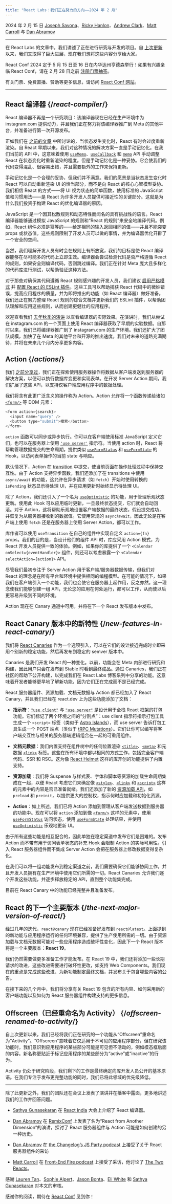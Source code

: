 ```yaml
---
title: "React Labs：我们正在努力的方向——2024 年 2 月"
---
```


2024 年 2 月 15 日 [Joseph Savona](https://twitter.com/en_JS)、[Ricky Hanlon](https://twitter.com/rickhanlonii)、[Andrew Clark](https://twitter.com/acdlite)、[Matt Carroll](https://twitter.com/mattcarrollcode) 与 [Dan Abramov](https://twitter.com/dan_abramov)

---

<Intro>

在 React Labs 的文章中，我们讲述了正在进行研究与开发的项目。自 [上次更新](/blog/2023/03/22/react-labs-what-we-have-been-working-on-march-2023) 以来，我们又取得了巨大进展，现在我们想将这些内容分享给大家。

</Intro>

<Note>

React Conf 2024 定于 5 月 15 日至 16 日在内华达州亨德森举行！如果有兴趣亲临 React Conf，请在 2 月 28 日之前 [注册门票抽签](https://forms.reform.app/bLaLeE/react-conf-2024-ticket-lottery/1aRQLK)。

有关门票、免费直播、赞助等更多信息，请访问 [React Conf 网站](https://conf.react.dev)。

</Note>

---

## React 编译器 {/*react-compiler*/}

React 编译器不再是一个研究项目：该编译器现在已经在生产环境中为 instagram.com 提供动力，并且我们正在努力将该编译器推广到 Meta 的其他平台，并准备进行第一次开源发布。

正如我们在 [之前的文章](/blog/2023/03/22/react-labs-what-we-have-been-working-on-march-2023#react-optimizing-compiler) 中所讨论的，当状态发生变化时，React 有时会过度重新渲染。自 React 早期以来，我们对这种情况的解决方案一直是手动记忆化。在我们当前的 API 中，这意味着使用 [`useMemo`](/reference/react/useMemo)、[`useCallback`](/reference/react/useCallback) 和 [`memo`](/reference/react/memo) API 手动调整 React 在状态变化时重新渲染的程度。但是手动记忆化是一种妥协。它会使我们的代码变得混乱、很容易出错，并且需要额外的工作来保持更新。

手动记忆化是一个合理的妥协，但我们并不满意。我们的愿景是当状态发生变化时 React 可以自动重新渲染 UI 的恰当部分，而不是向 React 的核心心智模型妥协。我们相信 React 的方式——将 UI 视为状态的简单函数，使用标准的 JavaScript 值和习惯用法——是 React 为许多开发人员提供可接近性的关键部分。这就是为什么我们投资于构建 React 的优化编译器的原因。

JavaScript 是一个因其松散规则和动态特性而闻名的具有挑战性的语言。React 编译器能够通过模拟 JavaScript 的规则和“React 的规则”来安全地编译代码。例如，React 组件必须是幂等的——给定相同的输入返回相同的值——并且不能突变 props 或状态值。这些规则限制了开发人员可以做的事情，并为编译器优化开辟了一个安全的空间。

当然，我们理解开发人员有时会在规则上有所放宽，我们的目标是使 React 编译器能够在尽可能多的代码上立即生效。编译器会尝试检测代码是否严格遵循 React 的规则，如果安全则编译代码，否则跳过编译。我们正在针对 Meta 庞大且多样化的代码库进行测试，以帮助验证这种方法。

对于那些对确保其代码遵循 React 规则感兴趣的开发人员，我们建议 [启用严格模式](/reference/react/StrictMode) 并 [配置 React 的 ESLint 插件](/learn/editor-setup#linting)。这些工具可以帮助捕获 React 代码中的微妙错误，提高应用程序的质量，并为即将推出的功能（如 React 编译器）做好准备。我们还正在努力整理 React 规则的综合文档并更新我们的 ESLint 插件，以帮助团队理解和应用这些规则，从而创建更健壮的应用程序。

欢迎查看我们 [去年秋季的演讲](https://www.youtube.com/watch?v=qOQClO3g8-Y) 以查看编译器的实际效果。在演讲时，我们从尝试在 instagram.com 的一个页面上使用 React 编译器获取了早期的实验数据。自那时以来，我们已将编译器推广到了 instagram.com 的生产环境。我们还扩大了团队规模，加快了在 Meta 的其他平台和开源的推出速度。我们对未来的道路充满期待，并将在未来几个月内分享更多内容。

## Action {/*actions*/}


我们 [之前分享过](/blog/2023/03/22/react-labs-what-we-have-been-working-on-march-2023#react-server-components)，我们正在探索使用服务器操作将数据从客户端发送到服务器的解决方案，以便可以执行数据库变更和实现表单。在开发 Server Action 期间，我们扩展了这些 API，以支持仅客户端应用程序中的数据处理。

我们将含有此更广泛含义的操作称为 Action。Action 允许将一个函数传递给诸如 [`<form/>`](/reference/react-dom/components/form) 等 DOM 元素：

```js
<form action={search}>
  <input name="query" />
  <button type="submit">搜索</button>
</form>
```

`action` 函数可以同步或异步执行。你可以在客户端使用标准 JavaScript 定义它们，也可以在服务器上使用 [`'use server'`](/reference/react/use-server) 指示符。当使用 action 时，React 将帮助管理数据提交的生命周期，提供类似 [`useFormStatus`](/reference/react-dom/hooks/useFormStatus) 和 [`useFormState`](/reference/react-dom/hooks/useFormState) 的 Hook，以访问表单操作的当前 state 与响应。

默认情况下，Action 在 [transition](/reference/react/useTransition) 中提交，使当前页面在操作处理过程中保持交互性。由于 Action 支持异步函数，我们还添加了在 transitions 中使用 `async/await` 的功能，这允许在异步请求（如 `fetch`）开始时使用转换的 `isPending` 状态显示待处理 UI，并在应用更新时始终显示待处理 UI。

除了 Action，我们还引入了一个名为 [`useOptimistic`](/reference/react/useOptimistic) 的功能，用于管理乐观状态更新。使用此 Hook 可以应用临时更新，一旦最终状态提交，它们就会自动回滚。对于 Action，这将帮助乐观地设置客户端数据的最终状态，假设提交成功，并恢复为从服务器接收到的数据值。它使用常规的 `async`/`await`，因此无论是在客户端上使用 `fetch` 还是在服务器上使用 Server Action，都可以工作。

库作者可以使用 `useTransition` 在自己的组件中实现自定义 `action={fn}` props。我们的目的是，当设计他们的组件 API 时，库应采用 Action 模式，为 React 开发人员提供一致的体验。例如，如果你的库提供了一个 `<Calendar onSelect={eventHandler}>` 组件，则还可以考虑暴露一个 `<Calendar selectAction={action}>` API。

尽管我们最初专注于 Server Action 用于客户端/服务器数据传输，但我们对 React 的理念是在所有平台和环境中提供相同的编程模型。在可能的情况下，如果我们在客户端引入一个功能，我们也会使它在服务器上起作用，反之亦然。这一理念使我们能够创建一组 API，无论您的应用在何处运行，都可以工作，从而使以后更容易升级到不同的环境。

Action 现在在 Canary 通道中可用，并将在下一个 React 发布版本中发布。

## React Canary 版本中的新特性 {/*new-features-in-react-canary*/}

我们将 [React Canaries](/blog/2023/05/03/react-canaries) 作为一个选项引入，可以在它们的设计接近完成时立即采用个别新的稳定功能，然后再发布到稳定的 semver 版本中。

Canaries 是我们开发 React 的一种变化。以前，功能会在 Meta 内部进行研究和构建，因此用户只会在发布到 Stable 时看到最终成品。通过 Canaries，我们正在社区的帮助下公开构建，以完成我们在 React Labs 博客系列中分享的功能。这意味着开发者能够更早地了解新功能，因为它们正在完成而不是已经完成。

React 服务器组件、资源加载、文档元数据与 Action 都已经加入了 React Canary，并且我们已经在 react.dev 上为这些功能添加了文档：

- **指示符**：[`"use client"`](/reference/react/use-client) 与 [`"use server"`](/reference/react/use-server) 是设计用于全栈 React 框架的打包功能。它们标记了两个环境之间的“分割点”：use client 指示符指示打包工具生成一个 `<script>` 标签（类似于 [Astro Islands](https://docs.astro.build/en/concepts/islands/#creating-an-island)），而 use server 告诉打包工具生成一个 POST 端点（类似于 [tRPC Mutations](https://trpc.io/docs/concepts)）。它们让你可以编写将客户端交互性与相关的服务器端逻辑组合在一起的可重用组件。

- **文档元数据**：我们内置支持在组件树中的任何位置渲染 [`<title>`](/reference/react-dom/components/title)、[`<meta>`](/reference/react-dom/components/meta) 和元数据 [`<link>`](/reference/react-dom/components/link) 标签。这些在所有环境中都以相同的方式工作，包括完全客户端代码、SSR 和 RSC。这为像 [React Helmet](https://github.com/nfl/react-helmet) 这样的库开创的功能提供了内置支持。

- **资源加载**：我们将 Suspense 与样式表、字体和脚本等资源的加载生命周期集成在一起，以便 React 考虑它们来确定像 [`<style>`](/reference/react-dom/components/style)、[`<link>`](/reference/react-dom/components/link) 和 [`<script>`](/reference/react-dom/components/script) 这样的元素中的内容是否已准备就绪。我们还添加了新的 [资源加载 API](/reference/react-dom#resource-preloading-apis)，如 `preload` 和 `preinit`，以提供更大的控制权，指示何时应加载和初始化资源。

- **Action**：如上所述，我们已将 Action 添加到管理从客户端发送数据到服务器的功能中。现在可以将 `action` 添加到像 [`<form/>`](/reference/react-dom/components/form) 这样的元素中，使用 [`useFormStatus`](/reference/react-dom/hooks/useFormStatus) 访问状态，使用 [`useFormState`](/reference/react-dom/hooks/useFormState) 处理结果，并使用 [`useOptimistic`](/reference/react/useOptimistic) 乐观地更新 UI。

由于所有这些功能是相互配合的，因此单独在稳定渠道中发布它们是困难的。发布 Action 而不带有用于访问表单状态的补充 Hook 会限制 Action 的实际可用性。引入 React 服务器组件而不集成 Server Action 会把在服务器上修改数据变得复杂化。

在我们可以将一组功能发布到稳定渠道之前，我们需要确保它们能够协同工作，并且开发人员拥有在生产环境中使用它们所需的一切。React Canaries 允许我们逐个开发这些功能，并逐步释放稳定的 API，直到整个功能集完成。

目前在 React Canary 中的功能已经完整并且准备发布。


## React 的下一个主要版本 {/*the-next-major-version-of-react*/}

经过几年的迭代，`react@canary` 现在已经准备好发布到 `react@latest`。上面提到的新功能与应用程序运行的任何环境兼容，提供了生产使用所需的一切。由于资源加载与文档元数据可能对一些应用程序造成破坏性变化，因此下一个 React 版本将是一个主要版本：**React 19**。

我们仍然需要做更多准备工作才能发布。在 React 19 中，我们还将添加一些长期请求的改进，这些改进需要进行破坏性更改，如支持 Web Components。我们现在的重点是完成这些改进、为新功能制定最终文档，并发布关于包含哪些内容的公告。

在接下来的几个月中，我们将分享有关 React 19 包含的所有内容、如何采用新的客户端功能以及如何为 React 服务器组件构建支持的更多信息。

## Offscreen（已经重命名为 Activity） {/*offscreen-renamed-to-activity*/}

自上次更新以来，我们已经将我们正在研究的一个功能从“Offscreen”重命名为“Activity”。“Offscreen”意味着它仅适用于不可见的应用程序部分，但在研究该功能时，我们意识到应用程序的某些部分可能是可见但不活动的，例如模态框后面的内容。新名称更贴近于标记应用程序的某些部分为“active”或“inactive”的行为。

Activity 仍处于研究阶段，我们剩下的工作是最终确定向库开发人员公开的基本原语。在我们专注于发布更完整功能的同时，我们已将此领域的优先级降低。

* * *

除了此更新之外，我们的团队还在会议上发表了演讲并在播客中露面，更多地讲述我们的工作并回答问题。

- [Sathya Gunasekaran](/community/team#sathya-gunasekaran) 在 [React India](https://www.youtube.com/watch?v=kjOacmVsLSE) 大会上介绍了 React 编译器。

- [Dan Abramov](/community/team#dan-abramov) 在 [RemixConf](https://www.youtube.com/watch?v=zMf_xeGPn6s) 上发表了名为“React from Another Dimension”的演讲，探讨了 React 服务器组件与 Action 可能是如何创建的另一种历史。

- [Dan Abramov](/community/team#dan-abramov) 在 [the Changelog’s JS Party podcast](https://changelog.com/jsparty/311) 上接受了关于 React 服务器组件的采访

- [Matt Carroll](/community/team#matt-carroll) 在 [Front-End Fire podcast](https://www.buzzsprout.com/2226499/14462424-interview-the-two-reacts-with-rachel-nabors-evan-bacon-and-matt-carroll) 上接受了采访，他讨论了 [The Two Reacts](https://overreacted.io/the-two-reacts/)。

感谢 [Lauren Tan](https://twitter.com/potetotes)、[Sophie Alpert](https://twitter.com/sophiebits)、[Jason Bonta](https://threads.net/someextent)、[Eli White](https://twitter.com/Eli_White) 和 [Sathya Gunasekaran](https://twitter.com/_gsathya) 对本文的审核。

感谢你的阅读，期待在 [React Conf](https://conf.react.dev/) 见到你！
